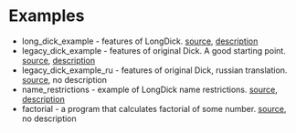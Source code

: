 # Examples
- long_dick_example - features of LongDick. [source](./examples/long_dick_example.dick), [description](./examples/long_dick_example.md)
- legacy_dick_example - features of original Dick. A good starting point. [source](./examples/legacy_dick_example.dick), [description](./examples/legacy_dick_example.md)
- legacy_dick_example_ru - features of original Dick, russian translation. [source](./examples/legacy_dick_example_ru.dick), no description
- name_restrictions - example of LongDick name restrictions. [source](./examples/name_restrictions.dick), [description](./examples/name_restrictions.md)
- factorial - a program that calculates factorial of some number. [source](./examples/factorial.dick), no description
